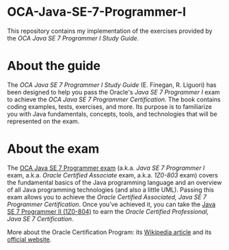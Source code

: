 OCA-Java-SE-7-Programmer-I
============

This repository contains my implementation of the exercises provided by the *OCA Java SE 7 Programmer I Study Guide*.

About the guide
==========

The *OCA Java SE 7 Programmer I Study Guide* (E. Finegan, R. Liguori) has been designed to help you pass the Oracle's *Java SE 7 Programmer I* exam to achieve the *OCA Java SE 7 Programmer Certification*. The book contains coding examples, tests, exercises, and more. Its purpose is to familiarize you with Java fundamentals, concepts, tools, and technologies that will be represented on the exam.


About the exam
==========

The [OCA Java SE 7 Programmer exam](http://education.oracle.com/pls/web_prod-plq-dad/db_pages.getpage?page_id=5001&get_params=p_exam_id:1Z0-803&p_org_id=&lang=) (a.k.a. *Java SE 7 Programmer I* exam, a.k.a. *Oracle Certified Associate* exam, a.k.a. *1Z0-803* exam) covers the fundamental basics of the Java programming language and an overview of all Java programming technologies (and also a little UML).
Passing this exam allows you to achieve the *Oracle Certified Associated, Java SE 7 Programmer Certification*. Once you’ve achieved it, you can take the [Java SE 7 Programmer II (1Z0-804)](http://education.oracle.com/pls/web_prod-plq-dad/db_pages.getpage?page_id=5001&get_params=p_exam_id:1Z0-804&p_org_id=&lang=) to earn the *Oracle Certified Professional, Java SE 7 Certification*.


More about the Oracle Certification Program: its [Wikipedia article](http://en.wikipedia.org/wiki/Oracle_Certification_Program) and its [official website](http://education.oracle.com/pls/web_prod-plq-dad/db_pages.getpage?page_id=39).
